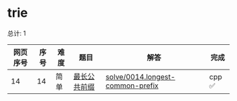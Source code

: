 # trie

<!--- table -->


总计: 1

| 网页序号 | 序号 | 难度 | 题目                    | 解答                      | 完成 |
| ---- | ---- | ---- | ------------------ | ---------------- | -------- | 
| 14 | 14 | 简单 | [最长公共前缀](https://leetcode.cn/problems/longest-common-prefix/description/) | [solve/0014.longest-common-prefix](../solve/0014.longest-common-prefix)| cpp ✅ |
